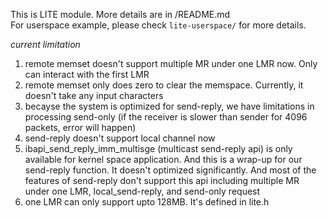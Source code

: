 This is LITE module. More details are in /README.md  
For userspace example, please check `lite-userspace/` for more details.

*current limitation*
1. remote memset doesn't support multiple MR under one LMR now. Only can interact with the first LMR
2. remote memset only does zero to clear the memspace. Currently, it doesn't take any input characters
3. becayse the system is optimized for send-reply, we have limitations in processing send-only (if the receiver is slower than sender for 4096 packets, error will happen)
4. send-reply doesn't support local channel now
5. ibapi_send_reply_imm_multisge (multicast send-reply api) is only available for kernel space application. And this is a wrap-up for our send-reply function. It doesn't optimized significantly. And most of the features of send-reply don't support this api including multiple MR under one LMR, local_send-reply, and send-only request
6. one LMR can only support upto 128MB. It's defined in lite.h
